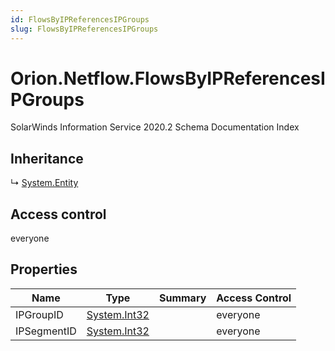 ```yaml
---
id: FlowsByIPReferencesIPGroups
slug: FlowsByIPReferencesIPGroups
---
```


# Orion.Netflow.FlowsByIPReferencesIPGroups

SolarWinds Information Service 2020.2 Schema Documentation Index

## Inheritance

↳ [System.Entity](./../System/Entity)

## Access control

everyone

## Properties

| Name | Type | Summary | Access Control |
| ------ | ------ | ------ | ------ |
| IPGroupID | [System.Int32](https://docs.microsoft.com/en-us/dotnet/api/system.int32) |  | everyone |
| IPSegmentID | [System.Int32](https://docs.microsoft.com/en-us/dotnet/api/system.int32) |  | everyone |

